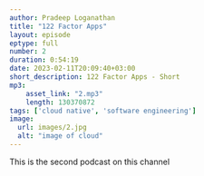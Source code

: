 ```yaml
---
author: Pradeep Loganathan
title: "122 Factor Apps"
layout: episode
eptype: full
number: 2
duration: 0:54:19
date: 2023-02-11T20:09:40+03:00
short_description: 122 Factor Apps - Short
mp3:
    asset_link: "2.mp3"
    length: 130370872
tags: ['cloud native', 'software engineering']
image: 
  url: images/2.jpg
  alt: "image of cloud"
---
```


This is the second podcast on this channel
